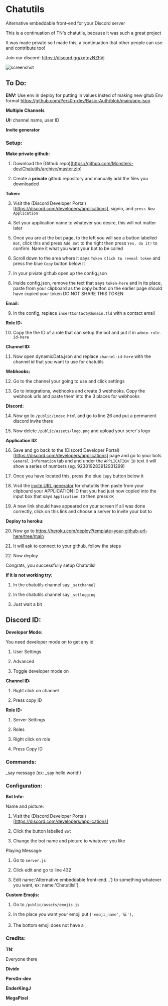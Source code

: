 # Chatutils
Alternative embeddable front-end for your Discord server

This is a continuation of TN's chatutils, because it was such a great project

It was made private so I made this, a continuation that other people can use and contribute too!

Join our discord: https://discord.gg/xqtqzNZhVj

![screenshot](https://github.com/Monstars-dev/Chatutils/blob/main/chatutilsscreenshot.png?raw=true)

## To Do:

**ENV:**
Use env in deploy for putting in values insted of making new gitub
Env format https://github.com/Pers0n-dev/Basic-Auth/blob/main/app.json

**Multiple Channels**

**UI:**
channel name, user ID

**Invite generator**

### Setup:

**Make private github:**

1. Download the (Github repo)[https://github.com/Monsters-dev/Chatutils/archive/master.zip]

2. Create a **private** github repository and manually add the files you downloaded

**Token:**

3. Visit the (Discord Developer Portal)[https://discord.com/developers/applications], signin, and `press New Application`

4. Set your application name to whatever you desire, this will not matter later

5. Once you are at the bot page, to the left you will see a button labelled `Bot`, click this and press `Add Bot` to the right then press `Yes, do it!` to confirm. Name it what you want your bot to be called

6. Scroll down to the area where it says `Token Click to reveal token` and press the blue `Copy` button below it

7. In your piviate github open up the config.json

8. Inside config.json, remove the text that says `token-here` and in its place, paste from your clipboard as the copy button on the earlier page should have copied your token DO NOT SHARE THIS TOKEN 

**Email:**

9. In the config, replace `insertContact@domain.tld` with a contact email

**Role ID:**

10. Copy the the ID of a role that can setup the bot and put it in `admin-role-id-here`

**Channel ID:**

11. Now open dynamicData.json and replace `channel-id-here` with the channel id that you want to use for chatutils

**Webhooks:**

12. Go to the channel your going to use and click settings

13. Go to integrations, webhooks and create 3 webhooks. Copy the webhook urls and paste them into the 3 places for webhooks

**Discord:**

14. Now go to `/public/index.html` and go to line 26 and put a permanent discord invite there

15. Now delete `/public/assets/logo.png` and upload your serer's logo

**Application ID:**

16. Save and go back to the (Discord Developer Portal)[https://discord.com/developers/applications] page and go to your bots `General Information` tab and and under the `APPLICATION ID` text it will show a series of numbers (eg. 923819283912931299)

17. Once you have located this, press the blue `Copy` button below it

18. Visit the [invite URL generator](https://pers0n-dev.github.io/Chatutils-invite-generator) for chatutils then paste from your clipboard your APPLICATION ID that you had just now copied into the input box that says `Application ID` then press `OK`

19. A new link should have appeared on your screen if all was done correctly, click on this link and choose a server to invite your bot to

**Deploy to heroku:**

20. Now go to https://heroku.com/deploy?template=your-github-url-here/tree/main

21. It will ask to connect to your github, follow the steps

22. Now deploy

Congrats, you successfully setup Chatutils!

**If it is not working try:**

1. In the chatutils channel say `_setchannel`

2. In the chatutils channel say `_setlogging`

3. Just wait a bit

## Discord ID:

**Developer Mode:**

You need developer mode on to get any id

1. User Settings

2. Advanced

3. Toggle developer mode on

**Channel ID:**

1. Right click on channel 

2. Press copy ID

**Role ID:**

1. Server Settings

2. Roles

3. Right click on role

4. Press Copy ID

### Commands:

_say message (ex: _say hello world!)

### Configuration:

**Bot Info:**

Name and picture:

1. Visit the (Discord Developer Portal)[https://discord.com/developers/applications]

2. Click the button labelled `Bot`

3. Change the bot name and picture to whatever you like

Playing Message:

1. Go to `server.js`

2. Click edit and go to line 432

3. Edit  name:'Alternative embeddable front-end...'} to something whatever you want, ex: name:'Chatutils!'}

**Custom Emojis:**

1. Go to `/public/assets/emojis.js` 

2. In the place you want your emoji put `['emoji_name','💻'],`

3. The bottom emoji does not have a `,`

### Credits:

**TN:** 

Everyone there

**Divide**

**Pers0n-dev**

**EnderKingJ**

**MegaPixel**

